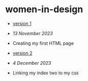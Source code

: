 # women-in-design
- [version 1](https://EthanH2002.github.io/women-in-design/index-one.html)
- *13 November 2023*
- Creating my first HTML page

- [version 2](https://EthanH2002.github.io/women-in-design/index-two.html)
- *4 December 2023*
- Linking my index two to my css
